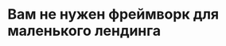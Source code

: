 <div class="center-col h-full text-center">

# Вам не нужен фреймворк для маленького лендинга

</div>
